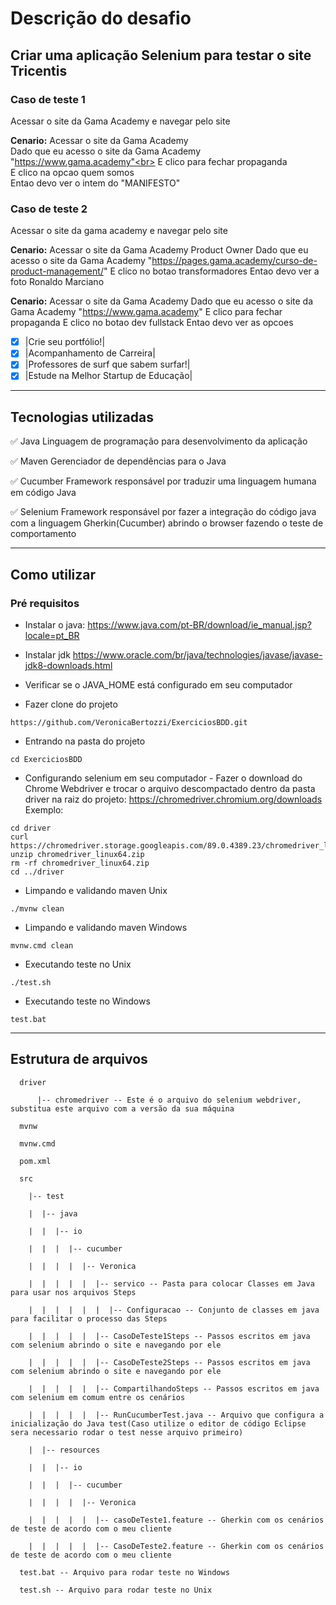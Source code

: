 # Descrição do desafio

## Criar uma aplicação Selenium para testar o site Tricentis
### Caso de teste 1
Acessar o site da Gama Academy e navegar pelo site

**Cenario:** Acessar o site da Gama Academy<br>
    Dado que eu acesso o site da Gama Academy "https://www.gama.academy"<br>
    E clico para fechar propaganda<br>
    E clico na opcao quem somos<br>
    Entao devo ver o intem do "MANIFESTO"<br>

### Caso de teste 2
Acessar o site da gama academy e navegar pelo site

**Cenario:** Acessar o site da Gama Academy Product Owner
    Dado que eu acesso o site da Gama Academy "https://pages.gama.academy/curso-de-product-management/"
    E clico no botao transformadores
    Entao devo ver a foto Ronaldo Marciano
    
**Cenario:** Acessar o site da Gama Academy 
    Dado que eu acesso o site da Gama Academy "https://www.gama.academy"
    E clico para fechar propaganda
    E clico no botao dev fullstack 
    Entao devo ver as opcoes
- [x] |Crie seu portfólio!|
- [x] |Acompanhamento de Carreira|
- [x] |Professores de surf que sabem surfar!|
- [x] |Estude na Melhor Startup de Educação|
		
---------------------------------------------------------------------------

## Tecnologias utilizadas
:white_check_mark: Java
Linguagem de programação para desenvolvimento da aplicação

:white_check_mark: Maven
Gerenciador de dependências para o Java

:white_check_mark: Cucumber
Framework responsável por traduzir uma linguagem humana em código Java

:white_check_mark: Selenium
Framework responsável por fazer a integração do código java com a linguagem Gherkin(Cucumber) abrindo o browser fazendo o teste de comportamento

-----------------------------------------------------------------------------

## Como utilizar
### Pré requisitos

* Instalar o java: https://www.java.com/pt-BR/download/ie_manual.jsp?locale=pt_BR

* Instalar jdk https://www.oracle.com/br/java/technologies/javase/javase-jdk8-downloads.html

* Verificar se o JAVA_HOME está configurado em seu computador

* Fazer clone do projeto
```
https://github.com/VeronicaBertozzi/ExerciciosBDD.git
```
* Entrando na pasta do projeto
```
cd ExerciciosBDD
```
* Configurando selenium em seu computador - Fazer o download do Chrome Webdriver e trocar o arquivo descompactado dentro da pasta driver na raiz do projeto:
https://chromedriver.chromium.org/downloads
Exemplo:
```
cd driver
curl https://chromedriver.storage.googleapis.com/89.0.4389.23/chromedriver_linux64.zip
unzip chromedriver_linux64.zip
rm -rf chromedriver_linux64.zip
cd ../driver
```
* Limpando e validando maven Unix
```
./mvnw clean
```
* Limpando e validando maven Windows
```
mvnw.cmd clean
```
* Executando teste no Unix
```
./test.sh
```
* Executando teste no Windows
```
test.bat
```
----------------------------------------------------------------------
## Estrutura de arquivos
```
  driver 

      |-- chromedriver -- Este é o arquivo do selenium webdriver, substitua este arquivo com a versão da sua máquina

  mvnw

  mvnw.cmd

  pom.xml

  src

    |-- test

    |  |-- java

    |  |  |-- io

    |  |  |  |-- cucumber

    |  |  |  |  |-- Veronica

    |  |  |  |  |  |-- servico -- Pasta para colocar Classes em Java para usar nos arquivos Steps
    
    |  |  |  |  |  |  |-- Configuracao -- Conjunto de classes em java para facilitar o processo das Steps

    |  |  |  |  |  |-- CasoDeTeste1Steps -- Passos escritos em java com selenium abrindo o site e navegando por ele
 
    |  |  |  |  |  |-- CasoDeTeste2Steps -- Passos escritos em java com selenium abrindo o site e navegando por ele
    
    |  |  |  |  |  |-- CompartilhandoSteps -- Passos escritos em java com selenium em comum entre os cenários 
    
    |  |  |  |  |  |-- RunCucumberTest.java -- Arquivo que configura a inicialização do Java test(Caso utilize o editor de código Eclipse sera necessario rodar o test nesse arquivo primeiro)

    |  |-- resources

    |  |  |-- io

    |  |  |  |-- cucumber

    |  |  |  |  |-- Veronica

    |  |  |  |  |  |-- casoDeTeste1.feature -- Gherkin com os cenários de teste de acordo com o meu cliente

    |  |  |  |  |  |-- CasoDeTeste2.feature -- Gherkin com os cenários de teste de acordo com o meu cliente

  test.bat -- Arquivo para rodar teste no Windows
  
  test.sh -- Arquivo para rodar teste no Unix
```

